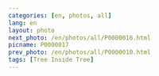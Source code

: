 ```yaml
---
categories: [en, photos, all]
lang: en
layout: photo
next_photo: /en/photos/all/P0000016.html
picname: P0000017
prev_photo: /en/photos/all/P0000010.html
tags: [Tree Inside Tree]
---
```

